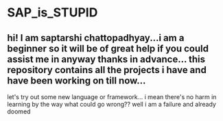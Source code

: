 # SAP_is_STUPID
## hi! I am saptarshi chattopadhyay...i am a beginner so it will be of great help if you could assist me in anyway thanks in advance... this repository contains all the projects i have and have been working on till now...

 let's try out some new language or framework...
i mean there's no harm in learning by the way what could go wrong??
well i am a failure and already doomed
